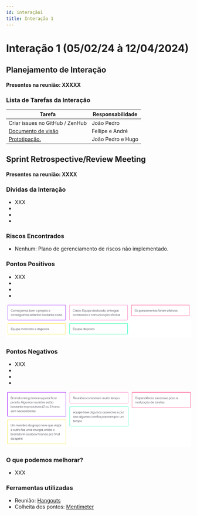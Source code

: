 ```yaml
---
id: interação1
title: Interação 1
---
```


# Interação 1 (05/02/24 à 12/04/2024)


## Planejamento de Interação
#### Presentes na reunião: XXXXX

###  Lista de Tarefas da Interação

|Tarefa|Responsabilidade|
|---|----|
| Criar issues no GitHub / ZenHub| João Pedro|
| [Documento de visão](https://github.com/Projetos-de-Extensao/PBE_24.2_8001_IV_HighlightHub/edit/main/docs/base/documento_de_visao.md) |Fellipe e André|
|[Prototipação.](https://github.com/xxx/xxx.md) |João Pedro e Hugo|

## Sprint Retrospective/Review Meeting

#### Presentes na reunião: XXXX

### Dividas da Interação
- XXX
- 
- 
- 

### Riscos Encontrados

- Nenhum: Plano de gerenciamento de riscos não implementado.


### Pontos Positivos

- XXX
-
- 
-
![pontos positivos](../assets/Sprints/S1-positivos.png)

### Pontos Negativos

- XXX
-
- 
-
![pontos negativos](../assets/Sprints/S1-negativos.png)

### O que podemos melhorar?
- XXX


### Ferramentas utilizadas

- Reunião: [Hangouts](https://hangouts.google.com/)
- Colheita dos pontos: [Mentimeter](https://www.mentimeter.com/)
